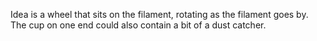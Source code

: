 Idea is a wheel that sits on the filament, rotating as the filament goes by.
The cup on one end could also contain a bit of a dust catcher.
